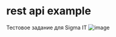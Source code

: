 # rest api example
Тестовое задание для Sigma IT
![image](https://user-images.githubusercontent.com/17109560/161278830-0502601e-5337-495f-8df0-224c2c5b4725.png)
